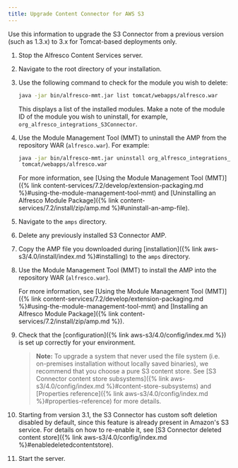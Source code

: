 ```yaml
---
title: Upgrade Content Connector for AWS S3
---
```


Use this information to upgrade the S3 Connector from a previous version (such as 1.3.x) to 3.x for Tomcat-based 
deployments only.

1.  Stop the Alfresco Content Services server.

2.  Navigate to the root directory of your installation.

3.  Use the following command to check for the module you wish to delete:

    ```bash
    java -jar bin/alfresco-mmt.jar list tomcat/webapps/alfresco.war
    ```

    This displays a list of the installed modules. Make a note of the module ID of the module you wish to uninstall, for example, `org_alfresco_integrations_S3Connector`.

4.  Use the Module Management Tool (MMT) to uninstall the AMP from the repository WAR (`alfresco.war`). For example:

    ```bash
    java -jar bin/alfresco-mmt.jar uninstall org_alfresco_integrations_S3Connector 
     tomcat/webapps/alfresco.war
    ```

    For more information, see [Using the Module Management Tool (MMT)]({% link content-services/7.2/develop/extension-packaging.md %}#using-the-module-management-tool-mmt) and [Uninstalling an Alfresco Module Package]({% link content-services/7.2/install/zip/amp.md %}#uninstall-an-amp-file).

5.  Navigate to the `amps` directory.

6.  Delete any previously installed S3 Connector AMP.

7.  Copy the AMP file you downloaded during [installation]({% link aws-s3/4.0/install/index.md %}#installing) to the `amps` directory.

8.  Use the Module Management Tool (MMT) to install the AMP into the repository WAR (`alfresco.war`).

    For more information, see [Using the Module Management Tool (MMT)]({% link content-services/7.2/develop/extension-packaging.md %}#using-the-module-management-tool-mmt) and [Installing an Alfresco Module Package]({% link content-services/7.2/install/zip/amp.md %}).

9.  Check that the [configuration]({% link aws-s3/4.0/config/index.md %}) is set up correctly for your environment.

    >**Note:** To upgrade a system that never used the file system (i.e. on-premises installation without locally saved binaries), we recommend that you choose a pure S3 content store. See [S3 Connector content store subsystems]({% link aws-s3/4.0/config/index.md %}#content-store-subsystems) and [Properties reference]({% link aws-s3/4.0/config/index.md %}#properties-reference) for more details.

10. Starting from version 3.1, the S3 Connector has custom soft deletion disabled by default, since this feature is already present in Amazon's S3 service. For details on how to re-enable it, see [S3 Connector deleted content store]({% link aws-s3/4.0/config/index.md %}#enabledeletedcontentstore).

11. Start the server.
